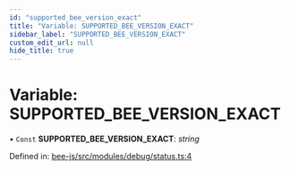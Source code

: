 ```yaml
---
id: "supported_bee_version_exact"
title: "Variable: SUPPORTED_BEE_VERSION_EXACT"
sidebar_label: "SUPPORTED_BEE_VERSION_EXACT"
custom_edit_url: null
hide_title: true
---
```


# Variable: SUPPORTED\_BEE\_VERSION\_EXACT

• `Const` **SUPPORTED\_BEE\_VERSION\_EXACT**: *string*

Defined in: [bee-js/src/modules/debug/status.ts:4](https://github.com/ethersphere/bee-js/blob/ce4d3fa/src/modules/debug/status.ts#L4)
